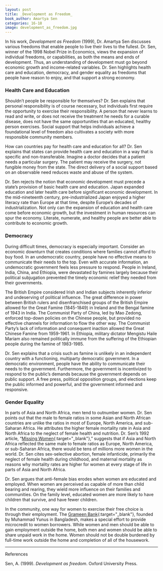 ```yaml
---
layout: post
title: _Development as Freedom_
book_author: Amartya Sen
categories: 16-18
image: development_as_freedom.jpg
---
```


In his work, _Development as Freedom_ (1999), Dr. Amartya Sen discusses various freedoms that enable people to live their lives to the fullest. Dr. Sen, winner of the 1998 Nobel Prize in Economics, views the expansion of individual freedoms, or capabilities, as both the means and ends of development. Thus, an understanding of development must go beyond economic growth and income-related variables. Dr. Sen highlights health care and education, democracy, and gender equality as freedoms that people have reason to enjoy, and that support a strong economy.

### Health Care and Education

Shouldn’t people be responsible for themselves? Dr. Sen explains that personal responsibility is of course necessary, but individuals first require the opportunity to exercise their responsibility. A person that never learns to read and write, or does not receive the treatment he needs for a curable disease, does not have the same opportunities that an educated, healthy person exercises. Social support that helps individuals achieve a foundational level of freedom also cultivates a society with more responsible community members.

How can countries pay for health care and education for all? Dr. Sen explains that states can provide health care and education in a way that is specific and non-transferable. Imagine a doctor decides that a patient needs a particular surgery. The patient may receive the surgery, not fungible money from the state. The direct delivery of a social support based on an observable need reduces waste and abuse of the system.

Dr. Sen rejects the notion that economic development must precede a state’s provision of basic health care and education. Japan expanded education and later health care before significant economic development. In the mid-nineteenth century, pre-industrialized Japan enjoyed a higher literacy rate than Europe at that time, despite Europe’s decades of industrialization. Not only can the expansion of education and health care come before economic growth, but the investment in human resources can spur the economy. Literate, numerate, and healthy people are better able to contribute to economic growth.

### Democracy

During difficult times, democracy is especially important. Consider an economic downturn that creates conditions where families cannot afford to buy food. In an undemocratic country, people have no effective means to communicate their needs to the top. Even with accurate information, an undemocratic government feels less pressure to respond. People in Ireland, India, China, and Ethiopia, were devastated by famines largely because their political subjugation prevented the timely economic relief they needed from their governments.

The British Empire considered Irish and Indian subjects inherently inferior and undeserving of political influence. The great difference in power between British rulers and disenfranchised groups of the British Empire allowed for the Great Famine (1845-1849) in Ireland and the Bengal famine of 1943 in India. The Communist Party of China, led by Mao Zedong, enforced top-down policies on the Chinese people, but provided no effective channels for information to flow the other way. The Communist Party’s lack of information and consequent inaction allowed the Great Chinese Famine from 1959-1961. In Ethiopia, military dictator Mengistu Haile Mariam also remained politically immune from the suffering of the Ethiopian people during the famine of 1983-1985.

Dr. Sen explains that a crisis such as famine is unlikely in an independent country with a functioning, multiparty democratic government. In a democratic environment, people have the ability to communicate their needs to the government. Furthermore, the government is incentivized to respond to the public’s demands because the government depends on public support. A free press, political opposition groups, and elections keep the public informed and powerful, and the government informed and responsive.

### Gender Equality

In parts of Asia and North Africa, men tend to outnumber women. Dr. Sen points out that the male to female ratios in some Asian and North African countries are unlike the ratios in most of Europe, North America, and sub-Saharan Africa. He attributes the higher female mortality rate in Asia and North Africa to the neglect of female health and nutrition. Dr. Sen’s 1992 article, “[Missing Women][1]{:target="_blank"},” suggests that if Asia and North Africa reflected the same male to female ratios as Europe, North America, or sub-Saharan Africa, there would be tens of millions more women in the world. Dr. Sen cites sex-selective abortion, female infanticide, primarily the neglect of female health during childhood, and maternal mortality as reasons why mortality rates are higher for women at every stage of life in parts of Asia and North Africa.

Dr. Sen argues that anti-female bias erodes when women are educated and employed.
When women are perceived as capable of more than child bearing and rearing, they wield more influence on their families and communities. On the family level, educated women are more likely to have children that survive, and have fewer children.

In the community, one way for women to exercise their free choice is through their employment. The [Grameen Bank][2]{:target="_blank"}, founded by Muhammad Yunus in Bangladesh, makes a special effort to provide microcredit to women borrowers. While women and men should be able to gain employment outside the home, both men and women should be able to share unpaid work in the home. Women should not be double burdened by full-time work outside the home and completion of all of the housework.


---
References

Sen, A. (1999). _Development as freedom_. Oxford University Press.

[1]: https://www.sas.upenn.edu/~dludden/GenderInequalityMissingWomen.pdf
[2]: http://www.grameen.com/
